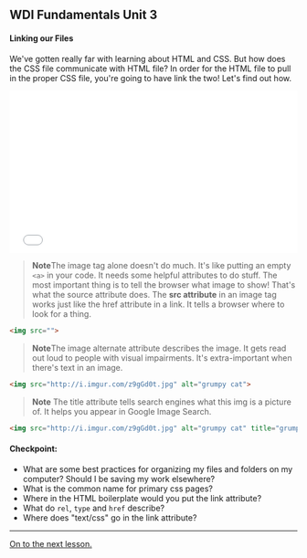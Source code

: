 **WDI Fundamentals Unit 3**
---

#### Linking our Files

We've gotten really far with learning about HTML and CSS. But how does the CSS file communicate with HTML file? In order for the HTML file to pull in the proper CSS file, you're going to have link the two! Let's find out how.

<div class="wistia_responsive_padding" style="padding:56.25% 0 0 0;position:relative;"><div class="wistia_responsive_wrapper" style="height:100%;left:0;position:absolute;top:0;width:100%;"><iframe src="//fast.wistia.net/embed/iframe/6nenlcostv?seo=false&videoFoam=true" allowtransparency="true" frameborder="0" scrolling="no" class="wistia_embed" name="wistia_embed" allowfullscreen mozallowfullscreen webkitallowfullscreen oallowfullscreen msallowfullscreen width="100%" height="100%"></iframe></div></div>
<script src="//fast.wistia.net/assets/external/E-v1.js" async></script>

>**Note**The image tag alone doesn't do much. It's like putting an empty `<a>` in your code. It needs some helpful attributes to do stuff. The most important thing is to tell the browser what image to show! That's what the source attribute does. The **src attribute** in an image tag works just like the href attribute in a link. It tells a browser where to look for a thing.

```html
<img src="">
```

>**Note**The image alternate attribute describes the image. It gets read out loud to people with visual impairments. It's extra-important when there's text in an image.

```html
<img src="http://i.imgur.com/z9gGd0t.jpg" alt="grumpy cat">
```

>**Note** The title attribute tells search engines what this img is a picture of. It helps you appear in Google Image Search.

```html
<img src="http://i.imgur.com/z9gGd0t.jpg" alt="grumpy cat" title="grumpy cat">
```



#### Checkpoint:

* What are some best practices for organizing my files and folders on my computer? Should I be saving my work elsewhere?
* What is the common name for primary css pages?
* Where in the HTML boilerplate would you put the link attribute?
* What do `rel`, `type` and `href` describe?
* Where does "text/css" go in the link attribute?

---

[On to the next lesson.](08_exercise.md)
